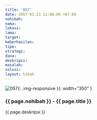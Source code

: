 ```yaml
---
title: '057'
date: 2057-01-23 11:08:00 +07:00
nohibah:
nama:
lokasi:
lama:
target:
keberhasilan:
tipe:
strategi:
dana:
deskripsi:
masalah:
solusi:
layout: hibah
---
```


![057](/static/img/hibahcms/057.png){: .img-responsive }{: width="350" }

### {{ page.nohibah }} - {{ page.title }}

{{ page.deskripsi }}
